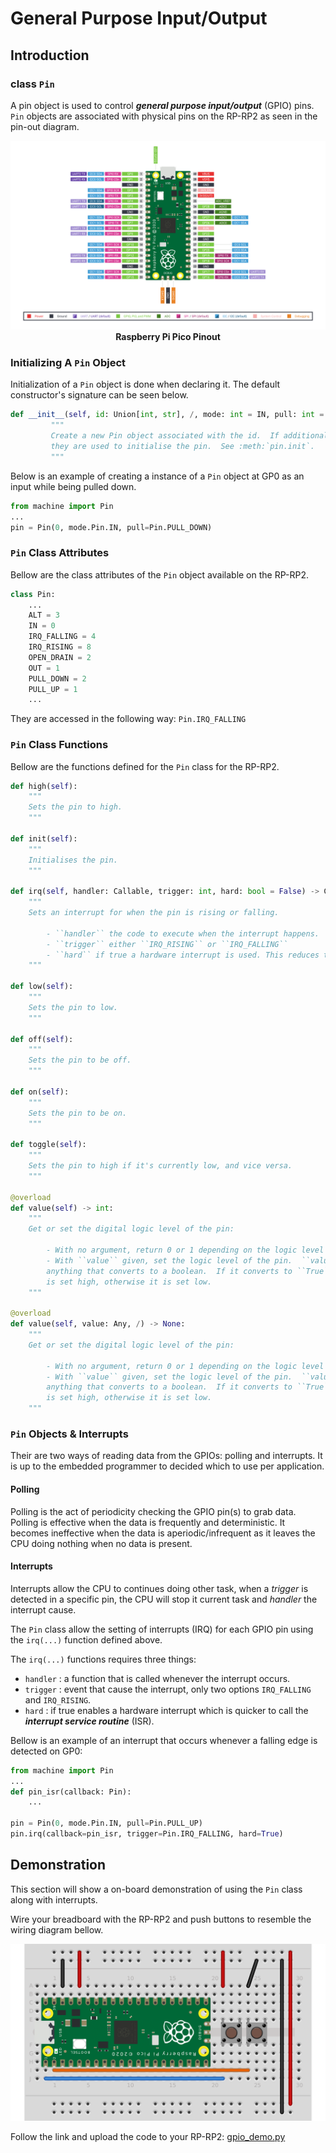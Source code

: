 # General Purpose Input/Output
## Introduction
### class `Pin`

A pin object is used to control ***general purpose input/output*** (GPIO) pins. `Pin` objects are associated with physical pins on the RP-RP2 as seen in the pin-out diagram.

<p align="center">
    <img src="../../img/Pico-R3-SDK11-Pinout.png" alt="pico_pinout" width="950">
    <br> <b> Raspberry Pi Pico Pinout </b>
</p>

### Initializing A `Pin` Object

Initialization of a `Pin` object is done when declaring it. The default constructor's signature can be seen below.

```python
def __init__(self, id: Union[int, str], /, mode: int = IN, pull: int = PULL_UP, af: Union[str, int] = -1):
         """
         Create a new Pin object associated with the id.  If additional arguments are given,
         they are used to initialise the pin.  See :meth:`pin.init`.
         """
```

Below is an example of creating a instance of a `Pin` object at GP0 as an input while being pulled down.

```python
from machine import Pin
...
pin = Pin(0, mode.Pin.IN, pull=Pin.PULL_DOWN)
```

### `Pin` Class Attributes
Bellow are the class attributes of the `Pin` object available on the RP-RP2.

```python
class Pin:
    ...
    ALT = 3
    IN = 0
    IRQ_FALLING = 4
    IRQ_RISING = 8
    OPEN_DRAIN = 2
    OUT = 1
    PULL_DOWN = 2
    PULL_UP = 1
    ... 
```

They are accessed in the following way: `Pin.IRQ_FALLING`

### `Pin` Class Functions

Bellow are the functions defined for the `Pin` class for the RP-RP2.

```python
def high(self):
    """
    Sets the pin to high.
    """

def init(self):
    """
    Initialises the pin.
    """

def irq(self, handler: Callable, trigger: int, hard: bool = False) -> Callable:
    """
    Sets an interrupt for when the pin is rising or falling.

        - ``handler`` the code to execute when the interrupt happens.
        - ``trigger`` either ``IRQ_RISING`` or ``IRQ_FALLING``
        - ``hard`` if true a hardware interrupt is used. This reduces the delay between the pin change and the handler being called.
    """

def low(self):
    """
    Sets the pin to low.
    """

def off(self):
    """
    Sets the pin to be off.
    """

def on(self):
    """
    Sets the pin to be on.
    """

def toggle(self):
    """
    Sets the pin to high if it's currently low, and vice versa.
    """

@overload
def value(self) -> int:
    """
    Get or set the digital logic level of the pin:

        - With no argument, return 0 or 1 depending on the logic level of the pin.
        - With ``value`` given, set the logic level of the pin.  ``value`` can be
        anything that converts to a boolean.  If it converts to ``True``, the pin
        is set high, otherwise it is set low.
    """

@overload
def value(self, value: Any, /) -> None:
    """
    Get or set the digital logic level of the pin:

        - With no argument, return 0 or 1 depending on the logic level of the pin.
        - With ``value`` given, set the logic level of the pin.  ``value`` can be
        anything that converts to a boolean.  If it converts to ``True``, the pin
        is set high, otherwise it is set low.
    """

```

### `Pin` Objects & Interrupts

Their are two ways of reading data from the GPIOs: polling and interrupts. It is up to the embedded programmer to decided which to use per application.

#### Polling

Polling is the act of periodicity checking the GPIO pin(s) to grab data. Polling is effective when the data is frequently and deterministic. It becomes ineffective when the data is aperiodic/infrequent as it leaves the CPU doing nothing when no data is present.

#### Interrupts

Interrupts allow the CPU to continues doing other task, when a *trigger* is detected in a specific pin, the CPU will stop it current task and *handler* the interrupt cause.

The `Pin` class allow the setting of interrupts (IRQ) for each GPIO pin using the ```irq(...)``` function defined above.

The ``irq(...)`` functions requires three things:
- `handler` : a function that is called whenever the interrupt occurs.
- `trigger` : event that cause the interrupt, only two options `IRQ_FALLING` and `IRQ_RISING`.
- `hard`    : if true enables a hardware interrupt which is quicker to call the ***interrupt service routine*** (ISR).

Bellow is an example of an interrupt that occurs whenever a falling edge is detected on GP0:

```python
from machine import Pin
...
def pin_isr(callback: Pin):
    ...

pin = Pin(0, mode.Pin.IN, pull=Pin.PULL_UP)
pin.irq(callback=pin_isr, trigger=Pin.IRQ_FALLING, hard=True)
```

## Demonstration

This section will show a on-board demonstration of using the `Pin` class along with interrupts.

Wire your breadboard with the RP-RP2 and push buttons to resemble the wiring diagram bellow.

![gpio_wiring](../../img/gpio_demo.png)

Follow the link and upload the code to your RP-RP2: [gpio_demo.py](gpio_demo.py)

